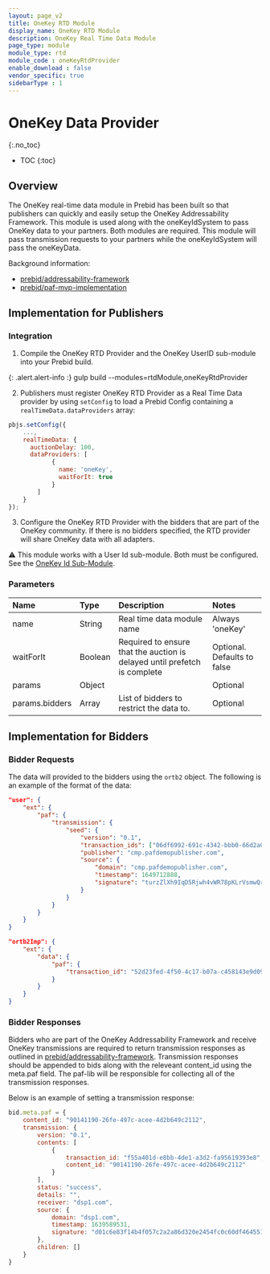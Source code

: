 ```yaml
---
layout: page_v2
title: OneKey RTD Module
display_name: OneKey RTD Module
description: OneKey Real Time Data Module
page_type: module
module_type: rtd
module_code : oneKeyRtdProvider
enable_download : false
vendor_specific: true
sidebarType : 1
---
```


# OneKey Data Provider

{:.no_toc}

* TOC
{:toc}

## Overview

The OneKey real-time data module in Prebid has been built so that publishers
can quickly and easily setup the OneKey Addressability Framework.
This module is used along with the oneKeyIdSystem to pass OneKey data to your partners.
Both modules are required. This module will pass transmission requests to your partners
while the oneKeyIdSystem will pass the oneKeyData.

Background information:
- [prebid/addressability-framework](https://github.com/prebid/addressability-framework)
- [prebid/paf-mvp-implementation](https://github.com/prebid/paf-mvp-implementation)


## Implementation for Publishers

### Integration

1) Compile the OneKey RTD Provider and the OneKey UserID sub-module into your Prebid build. 

{: .alert.alert-info :}
gulp build --modules=rtdModule,oneKeyRtdProvider

2) Publishers must register OneKey RTD Provider as a Real Time Data provider by using `setConfig`
to load a Prebid Config containing a `realTimeData.dataProviders` array:

```javascript
pbjs.setConfig({
    ...,
    realTimeData: {
      auctionDelay: 100,
      dataProviders: [
            {
              name: 'oneKey',
              waitForIt: true
            }
        ]
    }
});
``` 

3) Configure the OneKey RTD Provider with the bidders that are part of the OneKey community. If there is no bidders specified, the RTD provider
will share OneKey data with all adapters.

⚠️ This module works with a User Id sub-module. Both must be configured. See the [OneKey Id Sub-Module](/dev-docs/modules/userId.html#onekey-ids--preferences).

### Parameters

| Name  |Type | Description   | Notes  |
| :------------ | :------------ | :------------ |:------------ |
| name | String | Real time data module name | Always 'oneKey' |
| waitForIt | Boolean | Required to ensure that the auction is delayed until prefetch is complete | Optional. Defaults to false |
| params | Object | | Optional |
| params.bidders | Array | List of bidders to restrict the data to. | Optional |

## Implementation for Bidders

### Bidder Requests

The data will provided to the bidders using the `ortb2` object.
The following is an example of the format of the data:

```json
"user": {
    "ext": {
        "paf": {
            "transmission": {
                "seed": {
                    "version": "0.1",
                    "transaction_ids": ["06df6992-691c-4342-bbb0-66d2a005d5b1", "d2cd0aa7-8810-478c-bd15-fb5bfa8138b8"],
                    "publisher": "cmp.pafdemopublisher.com",
                    "source": {
                        "domain": "cmp.pafdemopublisher.com",
                        "timestamp": 1649712888,
                        "signature": "turzZlXh9IqD5Rjwh4vWR78pKLrVsmwQrGr6fgw8TPgQVJSC8K3HvkypTV7lm3UaCi+Zzjl+9sd7Hrv87gdI8w=="
                    }
                }
            }
        }
    }
}
```

```json
"ortb2Imp": {
    "ext": {
        "data": {
            "paf": {
                "transaction_id": "52d23fed-4f50-4c17-b07a-c458143e9d09"
            }
        }
    }
}
```

### Bidder Responses

Bidders who are part of the OneKey Addressability Framework and receive OneKey
transmissions are required to return transmission responses as outlined in
[prebid/addressability-framework](https://github.com/prebid/addressability-framework/blob/main/mvp-spec/ad-auction.md). Transmission responses should be appended to bids
along with the releveant content_id using the meta.paf field. The paf-lib will
be responsible for collecting all of the transmission responses.

Below is an example of setting a transmission response:

```javascript
bid.meta.paf = {
    content_id: "90141190-26fe-497c-acee-4d2b649c2112",
    transmission: {
        version: "0.1",
        contents: [
            {
                transaction_id: "f55a401d-e8bb-4de1-a3d2-fa95619393e8",
                content_id: "90141190-26fe-497c-acee-4d2b649c2112"
            }
        ],
        status: "success",
        details: "",
        receiver: "dsp1.com",
        source: {
            domain: "dsp1.com",
            timestamp: 1639589531,
            signature: "d01c6e83f14b4f057c2a2a86d320e2454fc0c60df4645518d993b5f40019d24c"
        },
        children: []
    }
}
```
